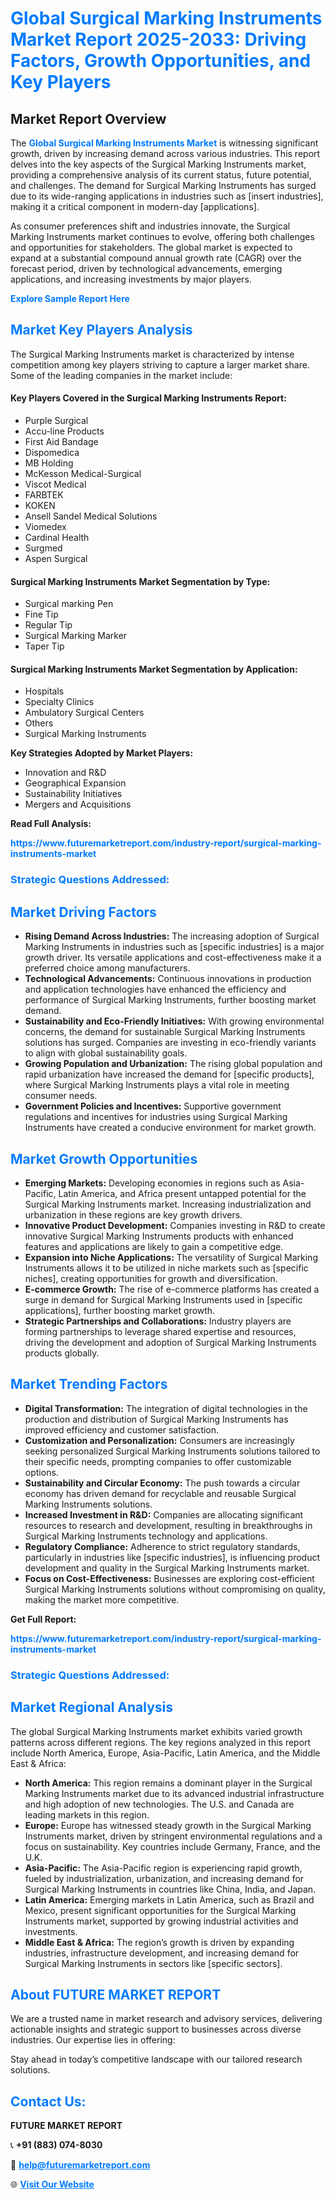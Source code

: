 <h1 style="color: #007BFF;">Global Surgical Marking Instruments Market Report 2025-2033: Driving Factors, Growth Opportunities, and Key Players</h1>

<section id="overview">
<h2>Market Report Overview</h2>
<p>The <a href="https://www.futuremarketreport.com/industry-report/surgical-marking-instruments-market" style="color: #007BFF; text-decoration: none;"><strong>Global Surgical Marking Instruments Market</strong></a> is witnessing significant growth, driven by increasing demand across various industries. This report delves into the key aspects of the Surgical Marking Instruments market, providing a comprehensive analysis of its current status, future potential, and challenges. The demand for Surgical Marking Instruments has surged due to its wide-ranging applications in industries such as [insert industries], making it a critical component in modern-day [applications].</p>
<p>As consumer preferences shift and industries innovate, the Surgical Marking Instruments market continues to evolve, offering both challenges and opportunities for stakeholders. The global market is expected to expand at a substantial compound annual growth rate (CAGR) over the forecast period, driven by technological advancements, emerging applications, and increasing investments by major players.</p>
</section>

<section id="overview">
<p><a href="https://www.futuremarketreport.com/request-sample/reportId=122302" style="color: #007BFF; text-decoration: none;"><strong>Explore Sample Report Here</strong></a></p>
</section>

<section id="key-players">
<h2 style="color: #007BFF;">Market Key Players Analysis</h2>
<p>The Surgical Marking Instruments market is characterized by intense competition among key players striving to capture a larger market share. Some of the leading companies in the market include:</p>
<h4>Key Players Covered in the Surgical Marking Instruments Report:</h4>
<ul><li>Purple Surgical</li><li>Accu-line Products</li><li>First Aid Bandage</li><li>Dispomedica</li><li>MB Holding</li><li>McKesson Medical-Surgical</li><li>Viscot Medical</li><li>FARBTEK</li><li>KOKEN</li><li>Ansell Sandel Medical Solutions</li><li>Viomedex</li><li>Cardinal Health</li><li>Surgmed</li><li>Aspen Surgical</li></ul>
<h4>Surgical Marking Instruments Market Segmentation by Type:</h4>
<ul><li>Surgical marking Pen</li><li>Fine Tip</li><li>Regular Tip</li><li>Surgical Marking Marker</li><li>Taper Tip</li></ul>

<h4>Surgical Marking Instruments Market Segmentation by Application:</h4>
<ul><li>Hospitals</li><li>Specialty Clinics</li><li>Ambulatory Surgical Centers</li><li>Others</li><li>Surgical Marking Instruments</li></ul>
<p><strong>Key Strategies Adopted by Market Players:</strong></p>
<ul>
<li>Innovation and R&D</li>
<li>Geographical Expansion</li>
<li>Sustainability Initiatives</li>
<li>Mergers and Acquisitions</li>
</ul>
</section>

<section>
<p><strong>Read Full Analysis: </strong></p><a href="https://www.futuremarketreport.com/industry-report/surgical-marking-instruments-market" style="color: #007BFF; text-decoration: none;"><strong>https://www.futuremarketreport.com/industry-report/surgical-marking-instruments-market</strong></a>
<h3 style="color: #007BFF;">Strategic Questions Addressed:</h3>
</section>

<section id="driving-factors">
<h2 style="color: #007BFF;">Market Driving Factors</h2>
<ul>
<li><strong>Rising Demand Across Industries:</strong> The increasing adoption of Surgical Marking Instruments in industries such as [specific industries] is a major growth driver. Its versatile applications and cost-effectiveness make it a preferred choice among manufacturers.</li>
<li><strong>Technological Advancements:</strong> Continuous innovations in production and application technologies have enhanced the efficiency and performance of Surgical Marking Instruments, further boosting market demand.</li>
<li><strong>Sustainability and Eco-Friendly Initiatives:</strong> With growing environmental concerns, the demand for sustainable Surgical Marking Instruments solutions has surged. Companies are investing in eco-friendly variants to align with global sustainability goals.</li>
<li><strong>Growing Population and Urbanization:</strong> The rising global population and rapid urbanization have increased the demand for [specific products], where Surgical Marking Instruments plays a vital role in meeting consumer needs.</li>
<li><strong>Government Policies and Incentives:</strong> Supportive government regulations and incentives for industries using Surgical Marking Instruments have created a conducive environment for market growth.</li>
</ul>
</section>

<section id="growth-opportunities">
<h2 style="color: #007BFF;">Market Growth Opportunities</h2>
<ul>
<li><strong>Emerging Markets:</strong> Developing economies in regions such as Asia-Pacific, Latin America, and Africa present untapped potential for the Surgical Marking Instruments market. Increasing industrialization and urbanization in these regions are key growth drivers.</li>
<li><strong>Innovative Product Development:</strong> Companies investing in R&D to create innovative Surgical Marking Instruments products with enhanced features and applications are likely to gain a competitive edge.</li>
<li><strong>Expansion into Niche Applications:</strong> The versatility of Surgical Marking Instruments allows it to be utilized in niche markets such as [specific niches], creating opportunities for growth and diversification.</li>
<li><strong>E-commerce Growth:</strong> The rise of e-commerce platforms has created a surge in demand for Surgical Marking Instruments used in [specific applications], further boosting market growth.</li>
<li><strong>Strategic Partnerships and Collaborations:</strong> Industry players are forming partnerships to leverage shared expertise and resources, driving the development and adoption of Surgical Marking Instruments products globally.</li>
</ul>
</section>

<section id="trending-factors">
<h2 style="color: #007BFF;">Market Trending Factors</h2>
<ul>
<li><strong>Digital Transformation:</strong> The integration of digital technologies in the production and distribution of Surgical Marking Instruments has improved efficiency and customer satisfaction.</li>
<li><strong>Customization and Personalization:</strong> Consumers are increasingly seeking personalized Surgical Marking Instruments solutions tailored to their specific needs, prompting companies to offer customizable options.</li>
<li><strong>Sustainability and Circular Economy:</strong> The push towards a circular economy has driven demand for recyclable and reusable Surgical Marking Instruments solutions.</li>
<li><strong>Increased Investment in R&D:</strong> Companies are allocating significant resources to research and development, resulting in breakthroughs in Surgical Marking Instruments technology and applications.</li>
<li><strong>Regulatory Compliance:</strong> Adherence to strict regulatory standards, particularly in industries like [specific industries], is influencing product development and quality in the Surgical Marking Instruments market.</li>
<li><strong>Focus on Cost-Effectiveness:</strong> Businesses are exploring cost-efficient Surgical Marking Instruments solutions without compromising on quality, making the market more competitive.</li>
</ul>
</section>

<section>
<p><strong>Get Full Report: </strong></p><a href="https://www.futuremarketreport.com/industry-report/surgical-marking-instruments-market" style="color: #007BFF; text-decoration: none;"><strong>https://www.futuremarketreport.com/industry-report/surgical-marking-instruments-market</strong></a>
<h3 style="color: #007BFF;">Strategic Questions Addressed:</h3>
</section>


<section id="regional-analysis">
<h2 style="color: #007BFF;">Market Regional Analysis</h2>
<p>The global Surgical Marking Instruments market exhibits varied growth patterns across different regions. The key regions analyzed in this report include North America, Europe, Asia-Pacific, Latin America, and the Middle East & Africa:</p>
<ul>
<li><strong>North America:</strong> This region remains a dominant player in the Surgical Marking Instruments market due to its advanced industrial infrastructure and high adoption of new technologies. The U.S. and Canada are leading markets in this region.</li>
<li><strong>Europe:</strong> Europe has witnessed steady growth in the Surgical Marking Instruments market, driven by stringent environmental regulations and a focus on sustainability. Key countries include Germany, France, and the U.K.</li>
<li><strong>Asia-Pacific:</strong> The Asia-Pacific region is experiencing rapid growth, fueled by industrialization, urbanization, and increasing demand for Surgical Marking Instruments in countries like China, India, and Japan.</li>
<li><strong>Latin America:</strong> Emerging markets in Latin America, such as Brazil and Mexico, present significant opportunities for the Surgical Marking Instruments market, supported by growing industrial activities and investments.</li>
<li><strong>Middle East & Africa:</strong> The region’s growth is driven by expanding industries, infrastructure development, and increasing demand for Surgical Marking Instruments in sectors like [specific sectors].</li>
</ul>
</section>

<footer>
<h2 style="color: #007BFF;">About FUTURE MARKET REPORT</h2>
<p>We are a trusted name in market research and advisory services, delivering actionable insights and strategic support to businesses across diverse industries. Our expertise lies in offering:</p>

<p>Stay ahead in today’s competitive landscape with our tailored research solutions.</p>

<h2 style="color: #007BFF;">Contact Us:</h2>
<p><strong>FUTURE MARKET REPORT</strong></p>
<p>📞 <strong>+91 (883) 074-8030</strong></p>
<p>📧 <strong><a href="mailto:help@futuremarketreport.com" style="color: #007BFF;">help@futuremarketreport.com</a></strong></p>
<p>🌐 <strong><a href="https://www.futuremarketreport.com/" style="color: #007BFF;">Visit Our Website</a></strong></p>
</footer>